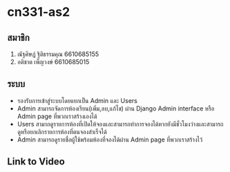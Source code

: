 # cn331-as2
## สมาชิก
1. ณัฐศิษฏ์ ฐิติธรรมคุณ 6610685155
2. อติชาต เพ็ญวงษ์ 6610685015

## ระบบ
- รองรับการเข้าสู่ระบบโดยแยกเป็น Admin และ Users
- Admin สามารถจัดการห้องเรียน(เพิ่ม,ลบ,แก้ไข) ผ่าน Django Admin interface หรือ Admin page ที่พวกเราสร้างเองได้
- Users สามาถดูรายการห้องที่เปิดให้จองและสามารถทำการจองได้หากยังมีชั่วโมงว่างและสามารถดูหรือยกเลิกรายการห้องที่ตนจองสำเร็จได้
- Admin สามารถดูรายชื่อผู้ใช้พร้อมห้องที่จองได้ผ่าน Admin page ที่พวกเราสร้างไว้

## Link to Video
